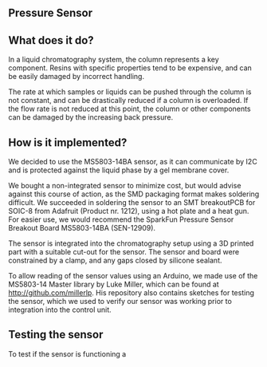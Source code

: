 ## Pressure Sensor

## What does it do?
In a liquid chromatography system, the column represents a key component. Resins with specific properties tend to be expensive, and can be easily damaged by incorrect handling. 

The rate at which samples or liquids can be pushed through the column is not constant, and can be drastically reduced if a column is overloaded. If the flow rate is not reduced at this point, the column or other components can be damaged by the increasing back pressure.

## How is it implemented?
We decided to use the  MS5803-14BA sensor, as it can communicate by I2C and is protected against the liquid phase by a gel membrane cover. 

We bought a non-integrated sensor to minimize cost, but would advise against this course of action, as the SMD packaging format makes soldering difficult. We succeeded in soldering the sensor to an SMT breakoutPCB for SOIC-8 from Adafruit (Product nr. 1212), using a hot plate and a heat gun. For easier use, we would recommend the SparkFun Pressure Sensor Breakout Board MS5803-14BA (SEN-12909).

The sensor is integrated into the chromatography setup using a 3D printed part with a suitable cut-out for the sensor. The sensor and board were constrained by a clamp, and any gaps closed by silicone sealant. 

To allow reading of the sensor values using an Arduino, we made use of the MS5803-14 Master library by Luke Miller, which can be found at http://github.com/millerlp. His repository also contains sketches for testing the sensor, which we used to verify our sensor was working prior to integration into the control unit.

## Testing the sensor
To test if the sensor is functioning a

